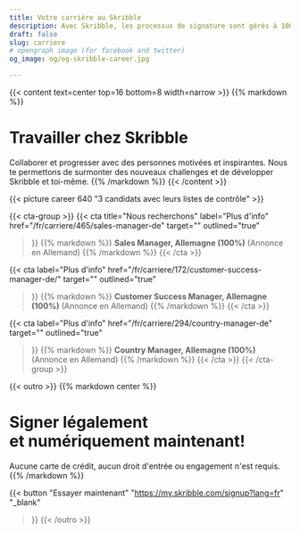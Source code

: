 ```yaml
---
title: Votre carrière au Skribble
description: Avec Skribble, les processus de signature sont gérés à 100% numériquement, sur la base de la signature électronique qualifiée "SEQ" – la signature électronique qui équivaut à une signature manuscrite, selon la loi suisse et européenne.
draft: false
slug: carriere
# opengraph image (for facebook and twitter)
og_image: og/og-skribble-career.jpg

---
```


{{< content text=center top=16 bottom=8 width=narrow >}}
{{% markdown %}}
# Travailler chez Skribble
Collaborer et progresser avec des personnes motivées et inspirantes.
Nous te permettons de surmonter des nouveaux challenges
et de développer Skribble et toi-même.
{{% /markdown %}}
{{< /content >}}

{{< picture career 640 "3 candidats avec leurs listes de contrôle" >}}

{{< cta-group >}}
{{< cta
  title="Nous recherchons"
  label="Plus d'info"
  href="/fr/carriere/465/sales-manager-de"
  target=""
  outlined="true"
>}}
{{% markdown %}}
**Sales Manager, Allemagne (100%)**
(Annonce en Allemand)
{{% /markdown %}}
{{< /cta >}}

{{< cta
  label="Plus d'info"
  href="/fr/carriere/172/customer-success-manager-de/"
  target=""
  outlined="true"
>}}
{{% markdown %}}
**Customer Success Manager, Allemagne (100%)**
(Annonce en Allemand)
{{% /markdown %}}
{{< /cta >}}

{{< cta
  label="Plus d'info"
  href="/fr/carriere/294/country-manager-de"
  target=""
  outlined="true"
>}}
{{% markdown %}}
**Country Manager, Allemagne (100%)**
(Annonce en Allemand)
{{% /markdown %}}
{{< /cta >}}
{{< /cta-group >}}

[//]: # (--------------------------------------------------------------------------------------------------------------)

{{< outro >}}
{{% markdown center %}}
# Signer légalement <br class="hide-for-mobile">et numériquement maintenant!
Aucune carte de crédit, aucun droit d'entrée
ou engagement n'est requis.
{{% /markdown %}}

{{< button
  "Essayer maintenant"
  "https://my.skribble.com/signup?lang=fr"
  "_blank"
>}}
{{< /outro >}}